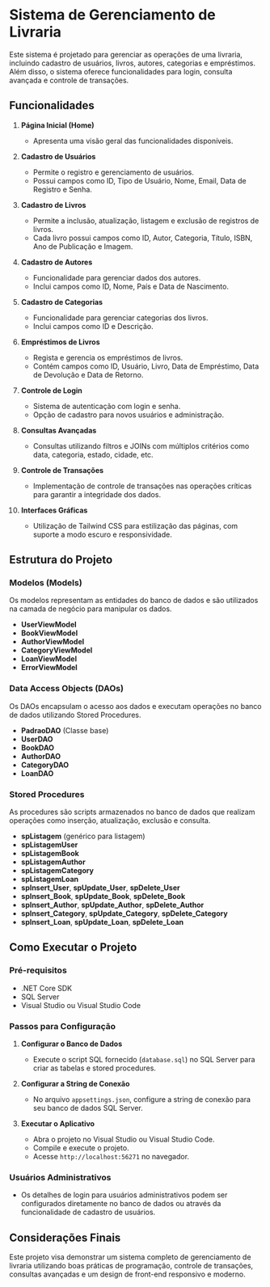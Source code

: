 # Sistema de Gerenciamento de Livraria

Este sistema é projetado para gerenciar as operações de uma livraria, incluindo cadastro de usuários, livros, autores, categorias e empréstimos. Além disso, o sistema oferece funcionalidades para login, consulta avançada e controle de transações.

## Funcionalidades

1. **Página Inicial (Home)**
   - Apresenta uma visão geral das funcionalidades disponíveis.

2. **Cadastro de Usuários**
   - Permite o registro e gerenciamento de usuários.
   - Possui campos como ID, Tipo de Usuário, Nome, Email, Data de Registro e Senha.

3. **Cadastro de Livros**
   - Permite a inclusão, atualização, listagem e exclusão de registros de livros.
   - Cada livro possui campos como ID, Autor, Categoria, Título, ISBN, Ano de Publicação e Imagem.

4. **Cadastro de Autores**
   - Funcionalidade para gerenciar dados dos autores.
   - Inclui campos como ID, Nome, País e Data de Nascimento.

5. **Cadastro de Categorias**
   - Funcionalidade para gerenciar categorias dos livros.
   - Inclui campos como ID e Descrição.

6. **Empréstimos de Livros**
   - Regista e gerencia os empréstimos de livros.
   - Contém campos como ID, Usuário, Livro, Data de Empréstimo, Data de Devolução e Data de Retorno.

7. **Controle de Login**
   - Sistema de autenticação com login e senha.
   - Opção de cadastro para novos usuários e administração.

8. **Consultas Avançadas**
   - Consultas utilizando filtros e JOINs com múltiplos critérios como data, categoria, estado, cidade, etc.

9. **Controle de Transações**
   - Implementação de controle de transações nas operações críticas para garantir a integridade dos dados.

10. **Interfaces Gráficas**
    - Utilização de Tailwind CSS para estilização das páginas, com suporte a modo escuro e responsividade.

## Estrutura do Projeto

### Modelos (Models)
Os modelos representam as entidades do banco de dados e são utilizados na camada de negócio para manipular os dados.

- **UserViewModel**
- **BookViewModel**
- **AuthorViewModel**
- **CategoryViewModel**
- **LoanViewModel**
- **ErrorViewModel**

### Data Access Objects (DAOs)
Os DAOs encapsulam o acesso aos dados e executam operações no banco de dados utilizando Stored Procedures.

- **PadraoDAO<T>** (Classe base)
- **UserDAO**
- **BookDAO**
- **AuthorDAO**
- **CategoryDAO**
- **LoanDAO**

### Stored Procedures
As procedures são scripts armazenados no banco de dados que realizam operações como inserção, atualização, exclusão e consulta.

- **spListagem** (genérico para listagem)
- **spListagemUser**
- **spListagemBook**
- **spListagemAuthor**
- **spListagemCategory**
- **spListagemLoan**
- **spInsert_User**, **spUpdate_User**, **spDelete_User**
- **spInsert_Book**, **spUpdate_Book**, **spDelete_Book**
- **spInsert_Author**, **spUpdate_Author**, **spDelete_Author**
- **spInsert_Category**, **spUpdate_Category**, **spDelete_Category**
- **spInsert_Loan**, **spUpdate_Loan**, **spDelete_Loan**

## Como Executar o Projeto

### Pré-requisitos
- .NET Core SDK
- SQL Server
- Visual Studio ou Visual Studio Code

### Passos para Configuração

1. **Configurar o Banco de Dados**
   - Execute o script SQL fornecido (`database.sql`) no SQL Server para criar as tabelas e stored procedures.

2. **Configurar a String de Conexão**
   - No arquivo `appsettings.json`, configure a string de conexão para seu banco de dados SQL Server.

3. **Executar o Aplicativo**
   - Abra o projeto no Visual Studio ou Visual Studio Code.
   - Compile e execute o projeto.
   - Acesse `http://localhost:56271` no navegador.

### Usuários Administrativos
- Os detalhes de login para usuários administrativos podem ser configurados diretamente no banco de dados ou através da funcionalidade de cadastro de usuários.

## Considerações Finais

Este projeto visa demonstrar um sistema completo de gerenciamento de livraria utilizando boas práticas de programação, controle de transações, consultas avançadas e um design de front-end responsivo e moderno.
